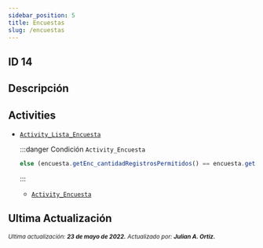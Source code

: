 ```yaml
---
sidebar_position: 5
title: Encuestas
slug: /encuestas
---
```


## ID 14

## Descripción

## Activities

- [```Activity_Lista_Encuesta```](./../activities/Activity_Lista_Encuesta.md)

  :::danger Condición ```Activity_Encuesta```
  ```js 
  else (encuesta.getEnc_cantidadRegistrosPermitidos() == encuesta.getEnc_cantidadRegistrosRealizados())
  ```
  :::
  - [```Activity_Encuesta```](./../activities/Activity_Encuesta.md)

## Ultima Actualización

<div class="ultima-actualizacion">
  <small>
    <i>
      Ultima actualización:
      <b> 23 de mayo de 2022.</b>
    </i>
  </small>

  <small>
    <i>
      Actualizado por:
      <b> Julian A. Ortiz.</b>
    </i>
  </small>
</div>